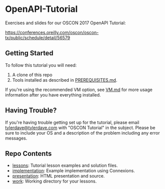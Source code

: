OpenAPI-Tutorial
================

Exercises and slides for our OSCON 2017 OpenAPI Tutorial:

https://conferences.oreilly.com/oscon/oscon-tx/public/schedule/detail/56579

Getting Started
---------------

To follow this tutorial you will need:

1. A clone of this repo
2. Tools installed as described in [PREREQUISITES.md](PREREQUISITES.md).

If you're using the recommended VM option, see [VM.md](VM.md) for more usage
information after you have everything installed.

Having Trouble?
---------------

If you're having trouble getting set up for the tutorial, please email tylerdave@tylerdave.com with "OSCON Tutorial" in the subject. Please be sure to include your OS and a description of the problem including any error messages.

Repo Contents
-------------

- [lessons](lessons/): Tutorial lesson examples and solution files.
- [implementation](implementation/): Example implementation using Connexions.
- [presentation](presentation/): HTML presentation and source.
- [work](work/): Working directory for your lessons.
